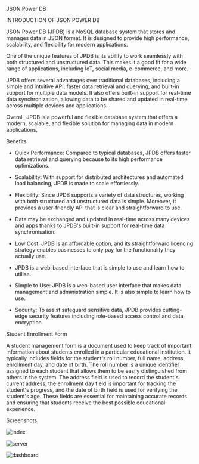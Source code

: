 JSON Power DB

INTRODUCTION OF JSON POWER DB

JSON Power DB (JPDB) is a NoSQL database system that stores and manages data in JSON format. It is designed to provide high performance, scalability, and flexibility for modern applications.

One of the unique features of JPDB is its ability to work seamlessly with both structured and unstructured data. This makes it a good fit for a wide range of applications, including IoT, social media, e-commerce, and more.

JPDB offers several advantages over traditional databases, including a simple and intuitive API, faster data retrieval and querying, and built-in support for multiple data models. It also offers built-in support for real-time data synchronization, allowing data to be shared and updated in real-time across multiple devices and applications.

Overall, JPDB is a powerful and flexible database system that offers a modern, scalable, and flexible solution for managing data in modern applications.

Benefits
- Quick Performance: Compared to typical databases, JPDB offers faster data retrieval and querying because to its high performance optimizations.

- Scalability: With support for distributed architectures and automated load balancing, JPDB is made to scale effortlessly.

- Flexibility: Since JPDB supports a variety of data structures, working with both structured and unstructured data is simple. Moreover, it provides a user-friendly     API that is clear and straightforward to use.

- Data may be exchanged and updated in real-time across many devices and apps thanks to JPDB's built-in support for real-time data synchronisation.

- Low Cost: JPDB is an affordable option, and its straightforward licencing strategy enables businesses to only pay for the functionality they actually use.

- JPDB is a web-based interface that is simple to use and learn how to utilise.

- Simple to Use: JPDB is a web-based user interface that makes data management and administration simple. It is also simple to learn how to use.

- Security: To assist safeguard sensitive data, JPDB provides cutting-edge security features including role-based access control and data encryption.


 Student Enrollment Form 

A student management form is a document used to keep track of important information about students enrolled in a particular educational institution. It typically includes fields for the student's roll number, full name, address, enrollment day, and date of birth. The roll number is a unique identifier assigned to each student that allows them to be easily distinguished from others in the system. The address field is used to record the student's current address, the enrollment day field is important for tracking the student's progress, and the date of birth field is used for verifying the student's age. These fields are essential for maintaining accurate records and ensuring that students receive the best possible educational experience.

 Screenshots 
 
 ![index](https://user-images.githubusercontent.com/80137942/222945178-a414abb6-a789-464c-a06d-f71aac04b8d3.png)
 
 ![server](https://user-images.githubusercontent.com/80137942/222945179-6efad9d8-514d-4a49-8cb7-f4ee767bb3c6.png)
 
 ![dashboard](https://user-images.githubusercontent.com/80137942/222945175-51abdb89-2ab5-4c07-b639-be113359ce03.png)


 


